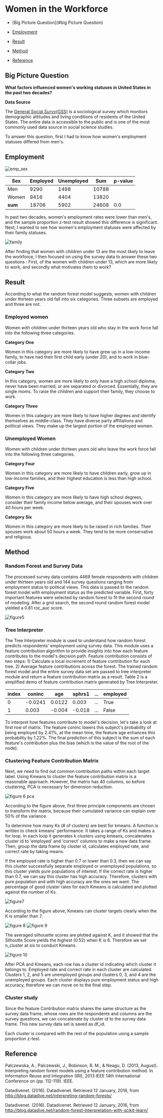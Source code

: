 #  Women in the Workforce

* [Big Picture Question](#big Picture Question)

* [Employment](#employment)

* [Result](#result)

* [Method](#method)

* [Reference](#reference)

## Big Picture Question

**What factors influenced women's working statuses in United States in the past two decades?**

**Data Source**

The [General Social Survy(GSS)](https://gssdataexplorer.norc.org/) is a sociological survey which monitors demographic attitudes and living conditions of residents of the United States. The entire data is accessible to the public and is one of the most commonly used data source in social science studies.

To answer this question, first I had to know how women's employment statuses differed from men's.

## Employment

![emp_sex](imgs/employ/emp_sex.png)

| Sex   | Employed | Unemployed |  Sum  | p-value |
| ----- | ------   | -----      | ----- | ------  |
| Men   | 9290     | 1498       | 10788 |         |
| Women  | 9416    | 4404       | 13820 |         |
| **sum**  | 18706 | 5902       | 24608 | 0.0     |

In past two decades, women's employment rates were lower than men's, and the sample proportion z-test result showed this difference is significant. Next, I wanted to see how women's employment statuses were affected by their family statuses.

![family](imgs/readme_figs/family.png)

After finding that women with children under 13 are the most likely to leave the workforce, I then focused on using the survey data to answer these two questions : First, of the women with children under 13, which are more likely to work, and secondly what motivates them to work?

## Result

According to what the random forest model suggests, women with children under thirteen years old fall into six categories. Three subsets are employed and three are not.

### Employed women

Women with children under thirteen years old who stay in the work force fall into the following three categories.

**Category One**

Women in this category are more likely to have grew up in a low-income family, to have had their first child early (under 20), and to work in blue-collar jobs.

**Category Two**

In this category, women are more likely to only have a high school diploma; never have been married; or are separated or divorced. Essentially, they are single moms. To raise the children and support their family, they choose to work.

**Category Three**

Women in this category are more likely to have higher degrees and identify themselves as middle-class. They have diverse party affiliations and political views. They make up the largest portion of the employed women.

### Unemployed Women

Women with children under thirteen years old who leave the work force fall into the following three categories.

**Category Four**

Women in this category are more likely to have children early, grow up in low-income families, and their highest education is less than high school.

**Category Five**

Women in this category are more likely to have high school degrees, consider their family income below average, and their spouses work over 40 hours per week.

**Category Six**

Women in this category are more likely to be raised in rich families. Their spouses work about 50 hours a week. They tend to be more conservative and religious.


## Method

### Random Forest and Survey Data

The processed survey data contains 4469 female respondents with children under thirteen years old and 144 survey questions ranging from employment status to political views. This data is passed to the random forest model with employment status as the predicted variable. First, forty important features were selected by random forest to fit the second round  of modeling. After a grid search, the second round random forest model yielded a 0.81 roc_auc score.

![figure5](imgs/readme_figs/roc_curve.png)

### Tree Interpreter
The Tree Interpreter module is used to understand how random forest predicts respondents' employment using survey data. This module uses a feature contribution algorithm to provide insights into how each feature contributes to the model's decision path. Feature contribution consists of two steps: 1) Calculate a local increment of feature contribution for each tree. 2) Average feature contributions across the forest. The trained random forest model and the entire survey data set are passed to tree interpreter module and return a feature contribution matrix as a result. Table 2 is a simplified demo of feature contribution matrix generated by Tree Interpreter.

| index   | coninc | age    |  sphrs1  | ...      | employed |
| -----   | ------ | -----  | -----    | ------   | ------   |
| 0       | -0.0241| 0.0122 | 0.003    | ...      | True     |
| 1       | 0.003  | -0.004 | -0.018   | ...      | False    |

To interpret how features contribute to model's decision, let's take a look at first row of matrix. The feature coninc lowers this subject's probability of being employed by 2.41%, at the mean time, the feature age enhances this probability by 1.22%. The final prediction of this subject is the sum of each feature's contribution plus the bias (which is the value of the root of the node).

### Clustering Feature Contribution Matrix

Next, we need to find out common contribution paths within each target label. Using Kmeans to cluster the feature contribution matrix is a reasonable approach. However, the matrix has 40 columns, so before clustering, PCA is necessary for dimension reduction.

![figure 6 pca](imgs/readme_figs/pca.png)

According to the figure above, first three principle components are chosen to transform the matrix, because their cumulated variance can explain over 50% of the variance.  

To determine how many Ks (# of clusters) are best for kmeans. A function is written to check kmeans' performance. It takes a range of Ks and makes a for loop. In each loop it generates k clusters using kmeans, concatenates cluster id to 'employed' and 'correct' columns to make a new data frame. Then, group the data frame by cluster id, calculates employed rate, and correct rate by taking means.

If the employed rate is higher than 0.7 or lower than 0.3, then we can say this cluster successfully separate employed or unemployed populations, so this cluster yields pure populations of interest. If the correct rate is higher than 0.7, we can say this cluster has high accuracy. Therefore, clusters with pure population and with high accuracy are the ones we want. The percentage of good cluster rates for each Kmeans is calculated and plotted against the number of Ks.

![figure7](imgs/readme_figs/good_rate.png)

According to the figure above, Kmeans can cluster targets clearly when the K is smaller than 7.

![figure 8](imgs/readme_figs/sil_K.png)
![figure 9](imgs/readme_figs/cluster_plot.png)

The averaged silhouette scores are plotted against K, and it showed that the Silhoutte Score yields the highest (0.52) when K is 6. Therefore we set n_cluster at six to conduct Kmeans.

![figure 10](imgs/readme_figs/fcdf.png)

After PCA and Kmeans, each row has a cluster id indicating which cluster it belongs to. Employed rate and correct rate in each cluster are calculated. Clusters 1, 2, and 5 are unemployed groups and clusters 0, 3, and 4 are the unemployed groups. Each cluster displays pure employment status and high accuracy, therefore we can move on to the final step.

### Cluster study
Since the feature Contribution matrix shares the same structure as the survey data frame, whose rows are the respondents and columns are the survey questions, we can concatenate by cluster id to the survey data frame. This new survey data set is saved as df_id.

Each cluster is compared with the rest of the population using a sample proportion z-test.  

## Reference

Palczewska, A., Palczewski, J., Robinson, R. M., & Neagu, D. (2013, August). Interpreting random forest models using a feature contribution method. In Information Reuse and Integration (IRI), 2013 IEEE 14th International Conference on (pp. 112-119). IEEE.

Datadivenet. (2016). Datadivenet. Retrieved 12 January, 2016, from http://blog.datadive.net/interpreting-random-forests/

Datadivenet. (2016). Datadivenet. Retrieved 12 January, 2016, from http://blog.datadive.net/random-forest-interpretation-with-scikit-learn/
